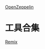 
[OpenZeppelin](https://github.com/OpenZeppelin/openzeppelin-contracts)

# 工具合集

[Remix](https://remix.ethereum.org/)